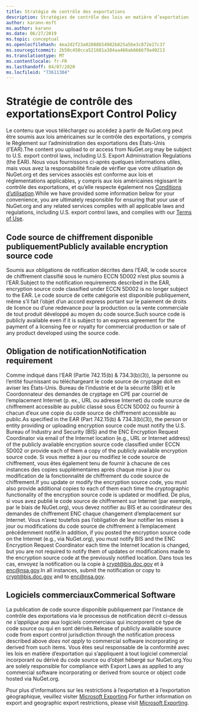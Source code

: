 ```yaml
---
title: Stratégie de contrôle des exportations
description: Stratégies de contrôle des lois en matière d’exportation
author: karann-msft
ms.author: karann
ms.date: 06/27/2019
ms.topic: conceptual
ms.openlocfilehash: 4ea2d2f23a02088b54982b825a5be3c872e27c37
ms.sourcegitcommit: 2b50c450cca521681a384aa466ab666679a40213
ms.translationtype: MT
ms.contentlocale: fr-FR
ms.lasthandoff: 04/07/2020
ms.locfileid: "73611304"
---
```

# <a name="export-control-policy"></a><span data-ttu-id="57b69-103">Stratégie de contrôle des exportations</span><span class="sxs-lookup"><span data-stu-id="57b69-103">Export Control Policy</span></span>

<span data-ttu-id="57b69-104">Le contenu que vous téléchargez ou accédez à partir de NuGet.org peut être soumis aux lois américaines sur le contrôle des exportations, y compris le Règlement sur l’administration des exportations des États-Unis (l’EAR).</span><span class="sxs-lookup"><span data-stu-id="57b69-104">The content you upload to or access from NuGet.org may be subject to U.S. export control laws, including U.S. Export Administration Regulations (the EAR).</span></span>  <span data-ttu-id="57b69-105">Nous vous fournissons ci-après quelques informations utiles, mais vous avez la responsabilité finale de vérifier que votre utilisation de NuGet.org et des services associés est conforme aux lois et réglementations applicables, y compris aux lois américaines régissant le contrôle des exportations, et qu’elle respecte également nos [Conditions d’utilisation](https://www.nuget.org/policies/Terms).</span><span class="sxs-lookup"><span data-stu-id="57b69-105">While we have provided some information below for your convenience, you are ultimately responsible for ensuring that your use of NuGet.org and any related services complies with all applicable laws and regulations, including U.S. export control laws, and complies with our [Terms of Use](https://www.nuget.org/policies/Terms).</span></span>

## <a name="publicly-available-encryption-source-code"></a><span data-ttu-id="57b69-106">Code source de chiffrement disponible publiquement</span><span class="sxs-lookup"><span data-stu-id="57b69-106">Publicly available encryption source code</span></span>

<span data-ttu-id="57b69-107">Soumis aux obligations de notification décrites dans l’EAR, le code source de chiffrement classifié sous le numéro ECCN 5D002 n’est plus soumis à l’EAR.</span><span class="sxs-lookup"><span data-stu-id="57b69-107">Subject to the notification requirements described in the EAR, encryption source code classified under ECCN 5D002 is no longer subject to the EAR.</span></span>  <span data-ttu-id="57b69-108">Le code source de cette catégorie est disponible publiquement, même s’il fait l’objet d’un accord express portant sur le paiement de droits de licence ou d’une redevance pour la production ou la vente commerciale de tout produit développé au moyen du code source.</span><span class="sxs-lookup"><span data-stu-id="57b69-108">Such source code is publicly available even if it is subject to an express agreement for the payment of a licensing fee or royalty for commercial production or sale of any product developed using the source code.</span></span>

## <a name="notification-requirement"></a><span data-ttu-id="57b69-109">Obligation de notification</span><span class="sxs-lookup"><span data-stu-id="57b69-109">Notification requirement</span></span>

<span data-ttu-id="57b69-110">Comme indiqué dans l’EAR (Partie 742.15(b) & 734.3(b)(3)), la personne ou l’entité fournissant ou téléchargeant le code source de cryptage doit en aviser les États-Unis. Bureau de l’industrie et de la sécurité (BRI) et le Coordonnateur des demandes de cryptage en CPE par courriel de l’emplacement Internet (p. ex., URL ou adresse Internet) du code source de chiffrement accessible au public classé sous ECCN 5D002 ou fournir à chacun d’eux une copie du code source de chiffrement accessible au public.</span><span class="sxs-lookup"><span data-stu-id="57b69-110">As specified in the EAR (Part 742.15(b) & 734.3(b)(3)), the person or entity providing or uploading encryption source code must notify the U.S. Bureau of Industry and Security (BIS) and the ENC Encryption Request Coordinator via email of the Internet location (e.g., URL or Internet address) of the publicly available encryption source code classified under ECCN 5D002 or provide each of them a copy of the publicly available encryption source code.</span></span> <span data-ttu-id="57b69-111">Si vous mettez à jour ou modifiez le code source de chiffrement, vous êtes également tenu de fournir à chacune de ces instances des copies supplémentaires après chaque mise à jour ou modification de la fonctionnalité de chiffrement du code source de chiffrement.</span><span class="sxs-lookup"><span data-stu-id="57b69-111">If you update or modify the encryption source code, you must also provide additional copies to each of them each time the cryptographic functionality of the encryption source code is updated or modified.</span></span> <span data-ttu-id="57b69-112">De plus, si vous avez publié le code source de chiffrement sur Internet (par exemple, par le biais de NuGet.org), vous devez notifier au BIS et au coordinateur des demandes de chiffrement ENC chaque changement d’emplacement sur Internet. Vous n’avez toutefois pas l’obligation de leur notifier les mises à jour ou modifications du code source de chiffrement à l’emplacement précédemment notifié.</span><span class="sxs-lookup"><span data-stu-id="57b69-112">In addition, if you posted the encryption source code on the Internet (e.g., via NuGet.org), you must notify BIS and the ENC Encryption Request Coordinator each time the Internet location is changed, but you are not required to notify them of updates or modifications made to the encryption source code at the previously notified location.</span></span> <span data-ttu-id="57b69-113">Dans tous les cas, envoyez la notification ou la copie à crypt@bis.doc.gov et à enc@nsa.gov.</span><span class="sxs-lookup"><span data-stu-id="57b69-113">In all instances, submit the notification or copy to crypt@bis.doc.gov and to enc@nsa.gov.</span></span>

## <a name="commerical-software"></a><span data-ttu-id="57b69-114">Logiciels commerciaux</span><span class="sxs-lookup"><span data-stu-id="57b69-114">Commerical Software</span></span>

<span data-ttu-id="57b69-115">La publication de code source disponible publiquement par l’instance de contrôle des exportations via le processus de notification décrit ci-dessus *ne s’applique pas* aux logiciels commerciaux qui incorporent ce type de code source ou qui en sont dérivés.</span><span class="sxs-lookup"><span data-stu-id="57b69-115">Release of publicly available source code from export control jurisdiction through the notification process described above *does not apply* to commercial software incorporating or derived from such items.</span></span>  <span data-ttu-id="57b69-116">Vous êtes seul responsable de la conformité avec les lois en matière d’exportation qui s’appliquent à tout logiciel commercial incorporant ou dérivé du code source ou d’objet hébergé sur NuGet.org.</span><span class="sxs-lookup"><span data-stu-id="57b69-116">You are solely responsible for compliance with Export Laws as applied to any commercial software incorporating or derived from source or object code hosted via NuGet.org.</span></span>

<span data-ttu-id="57b69-117">Pour plus d’informations sur les restrictions à l’exportation et à l’exportation géographique, veuillez visiter [Microsoft Exporting](https://www.microsoft.com/exporting).</span><span class="sxs-lookup"><span data-stu-id="57b69-117">For further information on export and geographic export restrictions, please visit [Microsoft Exporting](https://www.microsoft.com/exporting).</span></span>
